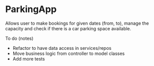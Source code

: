 # ParkingApp

Allows user to make bookings for given dates (from, to), manage the capacity and check if there is a car parking space available.


To do (notes)
- Refactor to have data access in services/repos
- Move business logic from controller to model classes
- Add more tests
